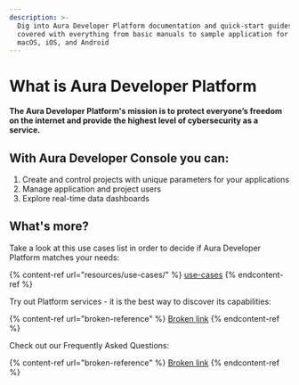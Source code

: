 ```yaml
---
description: >-
  Dig into Aura Developer Platform documentation and quick-start guides. You are
  covered with everything from basic manuals to sample application for Windows,
  macOS, iOS, and Android
---
```


# What is Aura Developer Platform

**The Aura Developer Platform's mission is to protect everyone’s freedom on the internet and provide the highest level of cybersecurity as a service.**

## With Aura Developer Console you can:

1. Create and control projects with unique parameters for your applications
2. Manage application and project users
3. Explore real-time data dashboards

## What's more?

Take a look at this use cases list in order to decide if Aura Developer Platform matches your needs:

{% content-ref url="resources/use-cases/" %}
[use-cases](resources/use-cases/)
{% endcontent-ref %}

Try out Platform services - it is the best way to discover its capabilities:

{% content-ref url="broken-reference" %}
[Broken link](broken-reference)
{% endcontent-ref %}

Check out our Frequently Asked Questions:

{% content-ref url="broken-reference" %}
[Broken link](broken-reference)
{% endcontent-ref %}

